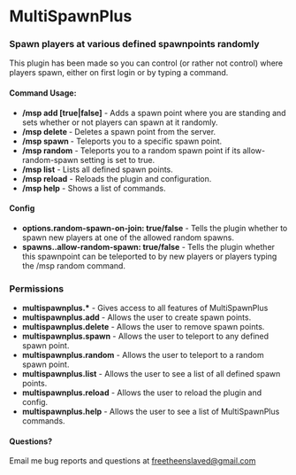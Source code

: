 <h1>MultiSpawnPlus</h1>
<h3>Spawn players at various defined spawnpoints randomly</h3>
<p>This plugin has been made so you can control (or rather not control) where players spawn, either on first login or by typing a command.</p>

<h4>Command Usage:</h4>
<ul>
	<li><strong>/msp add <name> [true|false]</strong> - Adds a spawn point where you are standing and sets whether or not players can spawn at it randomly.</li>
	<li><strong>/msp delete <name></strong> - Deletes a spawn point from the server.</li>
	<li><strong>/msp spawn <name></strong> - Teleports you to a specific spawn point.</li>
	<li><strong>/msp random</strong> - Teleports you to a random spawn point if its allow-random-spawn setting is set to true.</li>
	<li><strong>/msp list</strong> - Lists all defined spawn points.</li>
	<li><strong>/msp reload</strong> - Reloads the plugin and configuration.</li>
	<li><strong>/msp help</strong> - Shows a list of commands.</li>
</ul>

<h4>Config</h4>
<ul>
	<li><strong>options.random-spawn-on-join: true/false</strong> - Tells the plugin whether to spawn new players at one of the allowed random spawns.</li>
	<li><strong>spawns.<name>.allow-random-spawn: true/false</strong> - Tells the plugin whether this spawnpoint can be teleported to by new players or players typing the /msp random command.</li>
</ul>

<h3>Permissions</h3>
<ul>
	<li><strong>multispawnplus.*</strong> - Gives access to all features of MultiSpawnPlus</li>
	<li><strong>multispawnplus.add</strong> - Allows the user to create spawn points.</li>
	<li><strong>multispawnplus.delete</strong> - Allows the user to remove spawn points.</li>
	<li><strong>multispawnplus.spawn</strong> - Allows the user to teleport to any defined spawn point.</li>
	<li><strong>multispawnplus.random</strong> - Allows the user to teleport to a random spawn point.</li>
	<li><strong>multispawnplus.list</strong> - Allows the user to see a list of all defined spawn points.</li>
	<li><strong>multispawnplus.reload</strong> - Allows the user to reload the plugin and config.</li>
	<li><strong>multispawnplus.help</strong> - Allows the user to see a list of MultiSpawnPlus commands.</li>
</ul>

<h4>Questions?</h4>
<p>Email me bug reports and questions at <a href="mailto:freetheenslaved@gmail.com" alt="Email Me">freetheenslaved@gmail.com</a></p>
